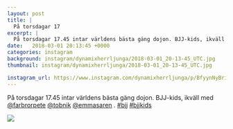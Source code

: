 ```yaml
---
layout: post
title: |
  På torsdagar 17
excerpt: |
  På torsdagar 17.45 intar världens bästa gäng dojon. BJJ-kids, ikväll med @farbrorpete @tobnik @emmasaren .  
date:   2018-03-01 20:13:45 +0000
categories: instagram
background: instagram/dynamixherrljunga/2018-03-01_20-13-45_UTC.jpg
thumbnail: instagram/dynamixherrljunga/2018-03-01_20-13-45_UTC.jpg

instagram_url: https://www.instagram.com/dynamixherrljunga/p/BfyynNyBri4
---
```

På torsdagar 17.45 intar världens bästa gäng dojon. BJJ-kids, ikväll med [@farbrorpete](https://www.instagram.com/farbrorpete/) [@tobnik](https://www.instagram.com/tobnik/) [@emmasaren](https://www.instagram.com/emmasaren/) . [#bjj](https://www.instagram.com/explore/tags/bjj/) [#bjjkids](https://www.instagram.com/explore/tags/bjjkids/)



<img src='{{ site.baseurl }}/instagram/dynamixherrljunga/2018-03-01_20-13-45_UTC.jpg' class='img-fluid' />
